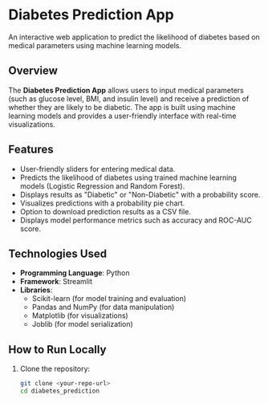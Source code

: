 # Diabetes Prediction App

An interactive web application to predict the likelihood of diabetes based on medical parameters using machine learning models.

## Overview

The **Diabetes Prediction App** allows users to input medical parameters (such as glucose level, BMI, and insulin level) and receive a prediction of whether they are likely to be diabetic. The app is built using machine learning models and provides a user-friendly interface with real-time visualizations.

## Features

- User-friendly sliders for entering medical data.
- Predicts the likelihood of diabetes using trained machine learning models (Logistic Regression and Random Forest).
- Displays results as "Diabetic" or "Non-Diabetic" with a probability score.
- Visualizes predictions with a probability pie chart.
- Option to download prediction results as a CSV file.
- Displays model performance metrics such as accuracy and ROC-AUC score.

## Technologies Used

- **Programming Language**: Python
- **Framework**: Streamlit
- **Libraries**:
  - Scikit-learn (for model training and evaluation)
  - Pandas and NumPy (for data manipulation)
  - Matplotlib (for visualizations)
  - Joblib (for model serialization)

## How to Run Locally

1. Clone the repository:
   ```bash
   git clone <your-repo-url>
   cd diabetes_prediction
